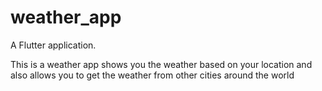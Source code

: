 # weather_app

A Flutter application.

This is a weather app shows you the weather based on your location and also allows you to get the weather from other cities around the world 
